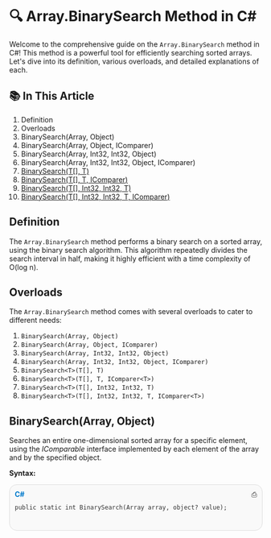﻿# 🔍 Array.BinarySearch Method in C#

Welcome to the comprehensive guide on the `Array.BinarySearch` method in C#! This method is a powerful tool for efficiently searching sorted arrays. Let's dive into its definition, various overloads, and detailed explanations of each.

## 📚 In This Article

1. Definition
2. Overloads
3. BinarySearch(Array, Object)
4. BinarySearch(Array, Object, IComparer)
5. BinarySearch(Array, Int32, Int32, Object)
6. BinarySearch(Array, Int32, Int32, Object, IComparer)
7. [BinarySearch<T>(T[], T)](#binarysearcht-t-t)
8. [BinarySearch<T>(T[], T, IComparer<T>)](#binarysearcht-t-t-icomparert)
9. [BinarySearch<T>(T[], Int32, Int32, T)](#binarysearcht-t-int32-int32-t)
10. [BinarySearch<T>(T[], Int32, Int32, T, IComparer<T>)](#binarysearcht-t-int32-int32-t-icomparert)

## Definition

The `Array.BinarySearch` method performs a binary search on a sorted array, using the binary search algorithm. This algorithm repeatedly divides the search interval in half, making it highly efficient with a time complexity of O(log n).

## Overloads

The `Array.BinarySearch` method comes with several overloads to cater to different needs:

1. `BinarySearch(Array, Object)`
2. `BinarySearch(Array, Object, IComparer)`
3. `BinarySearch(Array, Int32, Int32, Object)`
4. `BinarySearch(Array, Int32, Int32, Object, IComparer)`
5. `BinarySearch<T>(T[], T)`
6. `BinarySearch<T>(T[], T, IComparer<T>)`
7. `BinarySearch<T>(T[], Int32, Int32, T)`
8. `BinarySearch<T>(T[], Int32, Int32, T, IComparer<T>)`

## BinarySearch(Array, Object)
Searches an entire one-dimensional sorted array for a specific element, using
the *IComparable* interface implemented by each element of the array and by the specified object.

**Syntax:**
<div style="border-radius: 15px; border: 1px solid #ddd; padding: 10px; position: relative; background-color: #f9f9f9;">
  <div style="position: absolute; top: 10px; left: 10px; font-weight: bold; color: #007acc;">C#</div>
  <div style="position: absolute; top: 10px; right: 10px; cursor: pointer;" onclick="copyCode(this)">
    ⎙
  </div>
  <pre><code class="language-csharp" style="color: #333;">
public static int BinarySearch(Array array, object? value);
  </code></pre>
</div>
 
 
